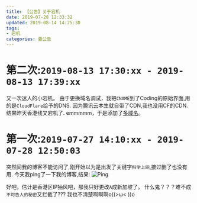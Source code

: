 ```yaml
---
title: 【公告】关于宕机
date: 2019-07-28 12:33:32
updated: 2019-08-14 14:25:30
tags: 
- 宕机
categories: 要公告
---
```

# 第二次:`2019-08-13 17:30:xx - 2019-08-13 17:39:xx`
又一次迷人的小宕机。
由于更换域名调试，我把`CNAME`到了Coding的原始界面,用的是`CloudFlare`给予的DNS.
因为腾讯云本生就自带了CDN,我也没用CF的CDN.
结果昨天香港线又宕机了.
emmmmm，于是添加了[多域名](/2019/08/14/【公告】博客多域名/#more)。


# 第一次:`2019-07-27 14:10:xx - 2019-07-28 12:50:03`
突然间我的博客不能访问了,刚开始以为是出发了关键字`科学上网`,接过删了也没有用.
今天我ping了一下我的博客,结果:
![Ping](https://assets.cyfan.top/file/CYF-PicBed/pic/PINGBLOG.png "ping的结果")

好吧，估计是香港区IP抽风吧，那我只好更改`A`成新加坡了。
什么鬼？？？难不成`不可告人的秘密`又拦截了???
我也不清楚啊啊啊o((>ω< ))o

